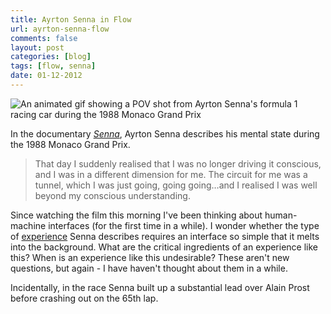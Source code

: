 ```yaml
---
title: Ayrton Senna in Flow
url: ayrton-senna-flow
comments: false
layout: post
categories: [blog]
tags: [flow, senna]
date: 01-12-2012
---
```

<img src="http://farm9.staticflickr.com/8480/8235583569_edc746d19e_o.gif" class="photo" alt="An animated gif showing a POV shot from Ayrton Senna's formula 1 racing car during the 1988 Monaco Grand Prix" />

In the documentary <em><a href="http://www.imdb.com/title/tt1424432/">Senna</a></em>, Ayrton Senna describes his mental state during the 1988 Monaco Grand Prix. 

> That day I suddenly realised that I was no longer driving it conscious, and I was in a different dimension for me. The circuit for me was a tunnel, which I was just going, going going…and I realised I was well beyond my conscious understanding.

Since watching the film this morning I've been thinking about human-machine interfaces (for the first time in a while). I wonder whether the type of <a href="http://en.wikipedia.org/wiki/Mihaly_Csikszentmihalyi">experience</a> Senna describes requires an interface so simple that it melts into the background. What are the critical ingredients of an experience like this? When is an experience like this undesirable? These aren't new questions, but again - I have haven't thought about them in a while.

<p class="footnote">Incidentally, in the race Senna built up a substantial lead over Alain Prost before crashing out on the 65th lap. </p>